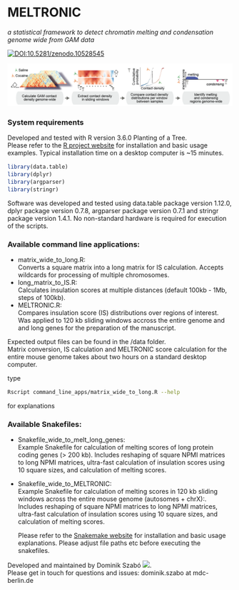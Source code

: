 # MELTRONIC 

_a statistical framework to detect chromatin melting and condensation genome wide from GAM data_

[![DOI:10.5281/zenodo.10528545](https://zenodo.org/badge/DOI/10.5281/zenodo.10528545.svg)](https://doi.org/10.5281/zenodo.10528545)

<img src="./data/MELTRONIC_schematic.png" width="900">

### System requirements
Developed and tested with R version 3.6.0 Planting of a Tree.   
Please refer to the [R project website](https://cran.r-project.org/doc/manuals/r-release/R-admin.html) for installation and basic usage examples. Typical installation time on a desktop computer is ~15 minutes.
```r
library(data.table)
library(dplyr)
library(argparser)
library(stringr)
```
Software was developed and tested using data.table package version 1.12.0, dplyr package version 0.7.8, argparser package version 0.7.1 and stringr package version 1.4.1.
No non-standard hardware is required for execution of the scripts.

### Available command line applications:
- matrix_wide_to_long.R:   
    Converts a square matrix into a long matrix for IS calculation. Accepts wildcards for processing of multiple chromosomes. 
- long_matrix_to_IS.R:   
    Calculates insulation scores at multiple distances (default 100kb - 1Mb, steps of 100kb).
- MELTRONIC.R:   
   Compares insulation score (IS) distributions over regions of interest. Was applied to 120 kb sliding windows accross the entire genome and and long genes for the preparation of the manuscript.    

Expected output files can be found in the /data folder.   
Matrix conversion, IS calculation and MELTRONIC score calculation for the entire mouse genome takes about two hours on a standard desktop computer. 
    
type
```bash
Rscript command_line_apps/matrix_wide_to_long.R --help 
```
for explanations

### Available Snakefiles:
- Snakefile_wide_to_melt_long_genes:   
   Example Snakefile for calculation of melting scores of long protein coding genes (> 200 kb). Includes reshaping of square NPMI matrices to long NPMI matrices, ultra-fast calculation of insulation scores using 10 square sizes, and calculation of melting scores.
- Snakefile_wide_to_MELTRONIC:   
   Example Snakefile for calculation of melting scores in 120 kb sliding windows across the entire mouse genome (autosomes + chrX):. Includes reshaping of square NPMI matrices to long NPMI matrices, ultra-fast calculation of insulation scores using 10 square sizes, and calculation of melting scores.

  Please refer to the [Snakemake website](https://snakemake.readthedocs.io/en/stable/) for installation and basic usage explanations.
  Please adjust file paths etc before executing the snakefiles. 
   
Developed and maintained by Dominik Szabó [<img src="https://cloud.githubusercontent.com/assets/1810515/4228292/6b03dc88-3958-11e4-9094-d3c1771ccfea.png" width="15">](https://orcid.org/0000-0001-8109-5088).  
Please get in touch for questions and issues: dominik.szabo at mdc-berlin.de  
